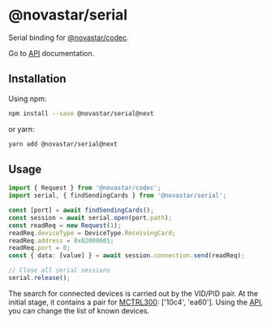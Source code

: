 # @novastar/serial

Serial binding for [@novastar/codec](https://www.npmjs.com/package/@novastar/codec).

Go to [API](https://sarakusha.github.io/novastar/modules/_novastar_serial.html) documentation.

## Installation

Using npm:

```bash
npm install --save @novastar/serial@next
```

or yarn:

```bash
yarn add @novastar/serial@next
```

## Usage

```ts
import { Request } from '@novastar/codec';
import serial, { findSendingCards } from '@novastar/serial';

const [port] = await findSendingCards();
const session = await serial.open(port.path);
const readReq = new Request(1);
readReq.deviceType = DeviceType.ReceivingCard;
readReq.address = 0x02000001;
readReq.port = 0;
const { data: [value] } = await session.connection.send(readReq);

// Close all serial sessions
serial.release();
```

The search for connected devices is carried out by the VID/PID pair.
At the initial stage, it contains a pair for [MCTRL300](https://www.novastar.tech/products/controller/mctrl300/): ['10c4', 'ea60'].
Using the [API](https://sarakusha.github.io/novastar/modules/_novastar_serial.html), you can change the list of known devices.
